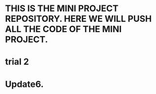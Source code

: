 # THIS IS THE MINI PROJECT REPOSITORY. HERE WE WILL PUSH ALL THE CODE OF THE MINI PROJECT.

# trial 2
# Update6.
